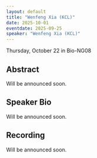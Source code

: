 ```yaml
---
layout: default
title: "Wenfeng Xia (KCL)"
date: 2025-10-01
eventdate: 2025-09-25
speaker: "Wenfeng Xia (KCL)"
---
```


Thursday, October 22 
in Bio-NG08

## Abstract
Will be announced soon.

## Speaker Bio
Will be announced soon.

## Recording
Will be announced soon.
